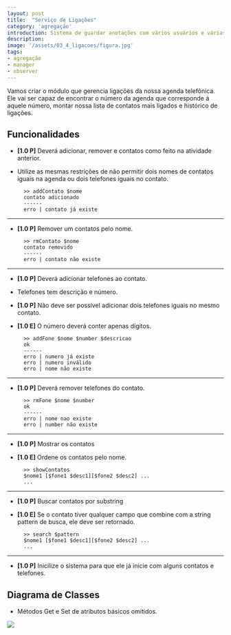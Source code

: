 ```yaml
---
layout: post
title:  "Serviço de Ligações"
category: 'agregação'
introduction: Sistema de guardar anotações com vários usuários e várias notas.
description: 
image: '/assets/03_4_ligacoes/figura.jpg'
tags:
- agregação
- manager
- observer
---
```



Vamos criar o módulo que gerencia ligações da nossa agenda telefônica. Ele vai ser capaz de encontrar o número da agenda que corresponde à aquele número, montar nossa lista de contatos mais ligados e histórico de ligações.

## Funcionalidades

- **[1.0 P]** Deverá adicionar, remover e contatos como feito na atividade anterior.
- Utilize as mesmas restrições de não permitir dois nomes de contatos iguais na agenda ou dois telefones iguais no contato.

        >> addContato $nome
        contato adicionado
        ------
        erro | contato já existe

---
- **[1.0 P]** Remover um contatos pelo nome.

        >> rmContato $nome
        contato removido
        ------
        erro | contato não existe

---
- **[1.0 P]** Deverá adicionar telefones ao contato.
- Telefones tem descrição e número.
- **[1.0 P]** Não deve ser possível adicionar dois telefones iguais no mesmo contato.
- **[1.0 E]** O número deverá conter apenas dígitos.


        >> addFone $nome $number $descricao
        ok
        ------
        erro | numero já existe
        erro | numero inválido
        erro | nome não existe

---
- **[1.0 P]** Deverá remover telefones do contato.

        >> rmFone $nome $number
        ok
        ------
        erro | nome nao existe
        erro | number não existe

---
- **[1.0 P]** Mostrar os contatos
- **[1.0 E]** Ordene os contatos pelo nome.

        >> showContatos
        $nome1 [$fone1 $desc1][$fone2 $desc2] ...
        ...

---
- **[1.0 P]** Buscar contatos por substring
- **[1.0 E]** Se o contato tiver qualquer campo que combine com a string pattern de busca,
ele deve ser retornado.

        >> search $pattern
        $nome1 [$fone1 $desc1][$fone2 $desc2] ...
        ...

---
- **[1.0 P]** Inicilize o sistema para que ele já inicie com alguns contatos e telefones.


## Diagrama de Classes

- Métodos Get e Set de atributos básicos omitidos.

![](/assets/03_4_ligacoes/diagrama.png)
